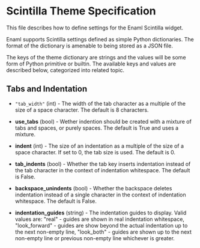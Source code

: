 Scintilla Theme Specification
=============================
This file describes how to define settings for the Enaml Scintilla widget.

Enaml supports Scintilla settings defined as simple Python dictionaries. The
format of the dictionary is amenable to being stored as a JSON file.

The keys of the theme dictionary are strings and the values will be some
form of Python primitive or builtin. The available keys and values are
described below, categorized into related topic.


Tabs and Indentation
--------------------
- `"tab_width"` (int) - The width of the tab character as a multiple of the
  size of a space character. The default is 8 characters.

- **use_tabs** (bool) - Wether indention should be created with a mixture of
  tabs and spaces, or purely spaces. The default is True and uses a mixture.

- **indent** (int) - The size of an indentation as a multiple of the size of
  a space character. If set to 0, the tab size is used. The default is 0.

- **tab_indents** (bool) - Whether the tab key inserts indentation instead of
  the tab character in the context of indentation whitespace. The default
  is False.

- **backspace_unindents** (bool) - Whether the backspace deletes indentation
  instead of a single character in the context of indentation whitespace.
  The default is False.

- **indentation_guides** (string) - The indentation guides to display. Valid
  values are: "real" - guides are shown in real indentation whitespace,
  "look_forward" - guides are show beyond the actual indentation up to the
  next non-empty line, "look_both" - guides are shown up to the next non-empty
  line or previous non-empty line whichever is greater.
